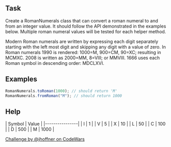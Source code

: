 ## Task

Create a RomanNumerals class that can convert a roman numeral to and from an integer value. It should follow the API demonstrated in the examples below. Multiple roman numeral values will be tested for each helper method.

Modern Roman numerals are written by expressing each digit separately starting with the left most digit and skipping any digit with a value of zero. In Roman numerals 1990 is rendered: 1000=M, 900=CM, 90=XC; resulting in MCMXC. 2008 is written as 2000=MM, 8=VIII; or MMVIII. 1666 uses each Roman symbol in descending order: MDCLXVI.

## Examples

```js
RomanNumerals.toRoman(1000); // should return 'M'
RomanNumerals.fromRoman("M"); // should return 1000
```

## Help

| Symbol | Value | |----------------| | I | 1 | | V | 5 | | X | 10 | | L | 50 | | C | 100 | | D | 500 | | M | 1000 |

[Challenge by @jhoffner on CodeWars](https://www.codewars.com/kata/51b66044bce5799a7f000003)
